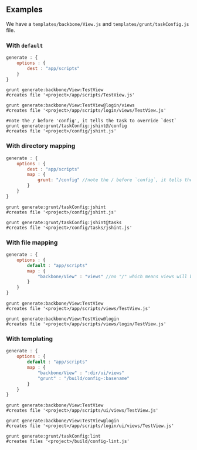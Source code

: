 ## Examples

We have a `templates/backbone/View.js` and `templates/grunt/taskConfig.js` file.

### With `default`

```js
generate : {
	options : {
		dest : "app/scripts"
	}
}
```
```shell
grunt generate:backbone/View:TestView
#creates file '<project>/app/scripts/TestView.js'

grunt generate:backbone/View:TestView@login/views
#creates file '<project>/app/scripts/login/views/TestView.js'

#note the / before 'config', it tells the task to override `dest`
grunt generate:grunt/taskConfig:jshint@/config
#creates file '<project>/config/jshint.js'
```

### With directory mapping

```js
generate : {
	options : {
		dest : "app/scripts"
		map : {
			grunt: "/config" //note the / before `config`, it tells the task to override `dest`
		}
	}
}
```
```shell
grunt generate:grunt/taskConfig:jshint
#creates file '<project>/config/jshint.js'

grunt generate:grunt/taskConfig:jshint@tasks
#creates file '<project>/config/tasks/jshint.js'
```

### With file mapping

```js
generate : {
	options : {
		default : "app/scripts"
		map : {
			"backbone/View" : "views" //no "/" which means views will be generated in `app/scripts/views`
		}
	}
}
```
```shell
grunt generate:backbone/View:TestView
#creates file '<project>/app/scripts/views/TestView.js'

grunt generate:backbone/View:TestView@login
#creates file '<project>/app/scripts/views/login/TestView.js'
```

### With templating

```js
generate : {
	options : {
		default : "app/scripts"
		map : {
			"backbone/View" : ":dir/ui/views"
			"grunt" : "/build/config-:basename"
		}
	}
}
```
```shell
grunt generate:backbone/View:TestView
#creates file '<project>/app/scripts/ui/views/TestView.js'

grunt generate:backbone/View:TestView@login
#creates file '<project>/app/scripts/login/ui/views/TestView.js'

grunt generate:grunt/taskConfig:lint
#creates files '<project>/build/config-lint.js'
```

